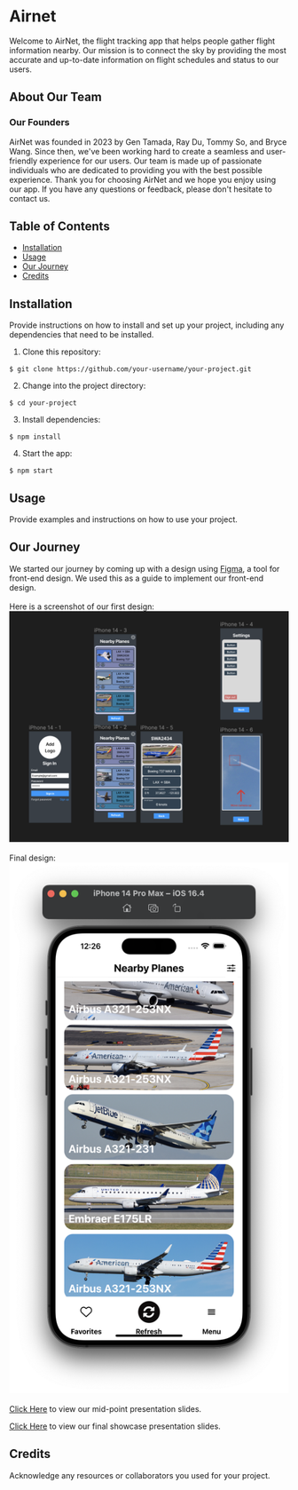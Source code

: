 # Airnet

Welcome to AirNet, the flight tracking app that helps people gather flight information nearby. Our mission is to connect the sky by providing the most accurate and up-to-date information on flight schedules and status to our users.

## About Our Team

### Our Founders

AirNet was founded in 2023 by Gen Tamada, Ray Du, Tommy So, and Bryce Wang. Since then, we've been working hard to create a seamless and user-friendly experience for our users. Our team is made up of passionate individuals who are dedicated to providing you with the best possible experience. Thank you for choosing AirNet and we hope you enjoy using our app. If you have any questions or feedback, please don't hesitate to contact us.

## Table of Contents

- [Installation](#installation)
- [Usage](#usage)
- [Our Journey](#our-journey)
- [Credits](#credits)


## Installation

Provide instructions on how to install and set up your project, including any dependencies that need to be installed.

1. Clone this repository:
```shell
$ git clone https://github.com/your-username/your-project.git
```
2. Change into the project directory:
```shell
$ cd your-project
```
3. Install dependencies:
```shell
$ npm install
```
4. Start the app:
```shell
$ npm start
```

## Usage

Provide examples and instructions on how to use your project.

## Our Journey

We started our journey by coming up with a design using [Figma](https://www.figma.com/file/YMjlqVdLgLOY0CEvBPn5Dx/AirNet?t=KbLNHAjL61YLaZ0a-1), a tool for front-end design. We used this as a guide to implement our front-end design.
<br>
<br>
Here is a screenshot of our first design:
![AirNet App Screenshot](./screenshots/AirNetFigma_v1.png)
<br>
<br>
Final design:
![AirNet App Screenshot](./screenshots/appMainpage.png)
<br>
<br>
[Click Here](https://docs.google.com/presentation/d/13k8u5GwKJcpTi3HXs5ICFjLOTZJt4VP88dQwsHjMpXA/edit?usp=sharing) to view our mid-point presentation slides.

[Click Here](https://www.canva.com/design/DAFhz1USANU/KwKERXrIxxzKBm-GShMLpQ/view?utm_content=DAFhz1USANU&utm_campaign=designshare&utm_medium=link&utm_source=publishsharelink) to view our final showcase presentation slides.

## Credits

Acknowledge any resources or collaborators you used for your project.

